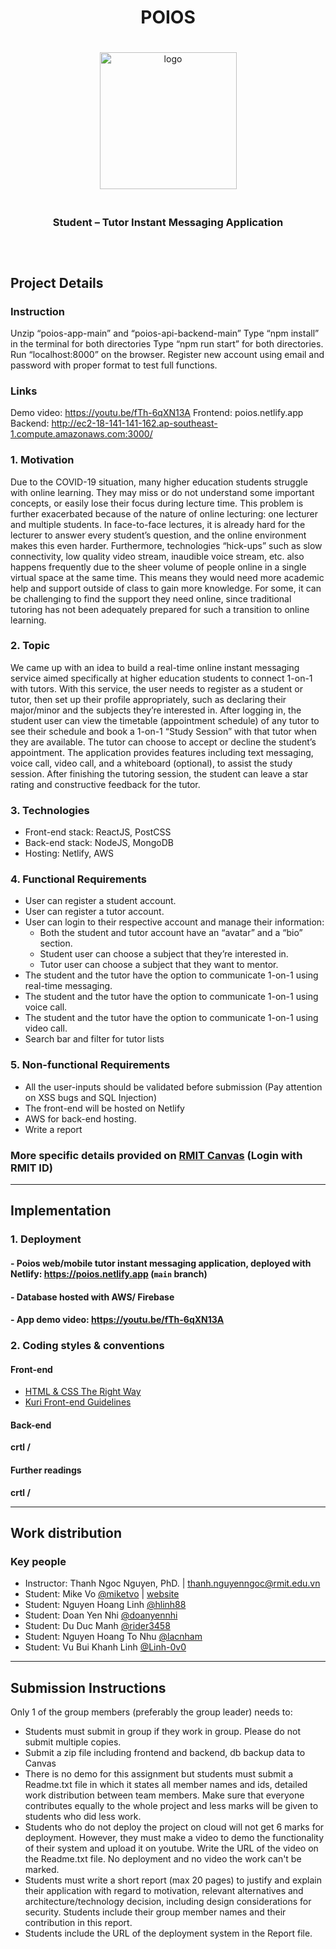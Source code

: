 <div style="display: flex; justify-content: center; align-items: center; flex-direction: column; text-align: center" align="center">
    <h1 align="center" style="text-align: center">POIOS</h1>
    <img style="margin: 20px 0;" src="https://i.imgur.com/Jqr8bQG.png" alt="logo" width="219"/>
    <h3 align="center" style="text-align: center">Student &#8211; Tutor Instant Messaging Application</h3>
<hr>
</div>

## Project Details

### Instruction
Unzip “poios-app-main” and “poios-api-backend-main”
Type “npm install” in the terminal for both directories
Type “npm run start” for both directories.
Run “localhost:8000” on the browser.
Register new account using email and password with proper format to test full functions.

### Links
Demo video: https://youtu.be/fTh-6qXN13A
Frontend: poios.netlify.app
Backend: http://ec2-18-141-141-162.ap-southeast-1.compute.amazonaws.com:3000/


### 1. Motivation

Due to the COVID-19 situation, many higher education students struggle with online
learning. They may miss or do not understand some important concepts, or easily lose
their focus during lecture time. This problem is further exacerbated because of the nature
of online lecturing: one lecturer and multiple students. In face-to-face lectures, it is already
hard for the lecturer to answer every student’s question, and the online environment
makes this even harder. Furthermore, technologies “hick-ups” such as slow connectivity,
low quality video stream, inaudible voice stream, etc. also happens frequently due to the
sheer volume of people online in a single virtual space at the same time.
This means they would need more academic help and support outside of class to gain
more knowledge. For some, it can be challenging to find the support they need online,
since traditional tutoring has not been adequately prepared for such a transition to online
learning.

### 2. Topic

We came up with an idea to build a real-time online instant messaging service aimed
specifically at higher education students to connect 1-on-1 with tutors.
With this service, the user needs to register as a student or tutor, then set up their profile
appropriately, such as declaring their major/minor and the subjects they’re interested in.
After logging in, the student user can view the timetable (appointment schedule) of any
tutor to see their schedule and book a 1-on-1 “Study Session” with that tutor when they
are available. The tutor can choose to accept or decline the student’s appointment.
The application provides features including text messaging, voice call, video call, and a
whiteboard (optional), to assist the study session. After finishing the tutoring session, the student
can leave a star rating and constructive feedback for the tutor.

### 3. Technologies

- Front-end stack: ReactJS, PostCSS
- Back-end stack: NodeJS, MongoDB
- Hosting: Netlify, AWS

### 4. Functional Requirements

- User can register a student account.
- User can register a tutor account.
- User can login to their respective account and manage their information:
  - Both the student and tutor account have an “avatar” and a “bio” section.
  - Student user can choose a subject that they’re interested in.
  - Tutor user can choose a subject that they want to mentor.
- The student and the tutor have the option to communicate 1-on-1 using real-time
  messaging.
- The student and the tutor have the option to communicate 1-on-1 using voice
  call.
- The student and the tutor have the option to communicate 1-on-1 using video
  call.
- Search bar and filter for tutor lists

### 5. Non-functional Requirements

- All the user-inputs should be validated before submission (Pay attention on XSS bugs and SQL Injection)
- The front-end will be hosted on Netlify
- AWS for back-end hosting.
- Write a report

### More specific details provided on [RMIT Canvas](https://rmit.instructure.com/courses/88702/assignments/596400) (Login with RMIT ID)

---

## Implementation

### 1. Deployment

#### - Poios web/mobile tutor instant messaging application, deployed with Netlify: https://poios.netlify.app (`main` branch)

#### - Database hosted with AWS/ Firebase

#### - App demo video: https://youtu.be/fTh-6qXN13A

### 2. Coding styles & conventions

#### Front-end

- [HTML & CSS The Right Way](http://htmlcsstherightway.org/)
- [Kuri Front-end Guidelines](https://github.com/kuri-team/front-end-guidelines)

#### Back-end

**crtl /**

#### Further readings

**crtl /**

---

## Work distribution

### Key people

- Instructor: Thanh Ngoc Nguyen, PhD. | [thanh.nguyenngoc@rmit.edu.vn](thanh.nguyenngoc@rmit.edu.vn)
- Student: Mike Vo [@miketvo](https://github.com/miketvo) | [website](https://miketvo.com)
- Student: Nguyen Hoang Linh [@hlinh88](https://github.com/hlinh88)
- Student: Doan Yen Nhi [@doanyennhi](https://github.com/doanyennhi)
- Student: Du Duc Manh [@rider3458](https://github.com/rider3458)
- Student: Nguyen Hoang To Nhu [@lacnham](https://github.com/lacnham)
- Student: Vu Bui Khanh Linh [@Linh-0v0](https://github.com/Linh-0v0)

---

## Submission Instructions

Only 1 of the group members (preferably the group leader) needs to:

- Students must submit in group if they work in group. Please do not submit multiple copies.
- Submit a zip file including frontend and backend, db backup data to Canvas
- There is no demo for this assignment but students must submit a Readme.txt file in which it states all member names and ids, detailed work distribution between team members. Make sure that everyone contributes equally to the whole project and less marks will be given to students who did less work.
- Students who do not deploy the project on cloud will not get 6 marks for deployment. However, they must make a video to demo the functionality of their system and upload it on youtube. Write the URL of the video on the Readme.txt file. No deployment and no video the work can't be marked.
- Students must write a short report (max 20 pages) to justify and explain their application with regard to motivation, relevant alternatives and architecture/technology decision, including design considerations for security. Students include their group member names and their contribution in this report.
- Students include the URL of the deployment system in the Report file.
